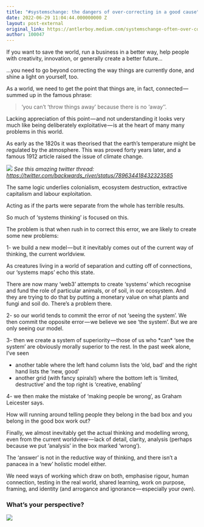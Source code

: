 ```yaml
---
title: "#systemschange: the dangers of over-correcting in a good cause"
date: 2022-06-29 11:04:44.000000000 Z
layout: post-external
original_link: https://antlerboy.medium.com/systemschange-often-over-correcting-in-a-good-cause-23100934bf63?source=rss-97852f5a56ae------2
author: 100047
---
```


If you want to save the world, run a business in a better way, help people with creativity, innovation, or generally create a better future…

…you need to go beyond correcting the way things are currently done, and shine a light on yourself, too.

As a world, we need to get the point that things are, in fact, connected — summed up in the famous phrase:

> ‘you can’t ‘throw things away’ because there is no ‘away’’.

Lacking appreciation of this point — and not understanding it looks very much like being deliberately exploitative — is at the heart of many many problems in this world.

As early as the 1820s it was theorised that the earth’s temperature might be regulated by the atmosphere. This was proved forty years later, and a famous 1912 article raised the issue of climate change.

![](https://cdn-images-1.medium.com/max/764/0*w4h37kXetCtT3Q8a.jpg)
_See this amazing twitter thread: https://twitter.com/backwards_river/status/789634418432323585_

The same logic underlies colonialism, ecosystem destruction, extractive capitalism and labour exploitation.

Acting as if the parts were separate from the whole has terrible results.

So much of ‘systems thinking’ is focused on this.

The problem is that when rush in to correct this error, we are likely to create some new problems:

1- we build a new model — but it inevitably comes out of the current way of thinking, the current worldview.

As creatures living in a world of separation and cutting off of connections, our ‘systems maps’ echo this state.

There are now many ‘web3’ attempts to create ‘systems’ which recognise and fund the role of particular animals, or of soil, in our ecosystem. And they are trying to do that by putting a monetary value on what plants and fungi and soil do. There’s a problem there.

2- so our world tends to commit the error of not ‘seeing the system’. We then commit the opposite error — we believe we see ‘the system’. But we are only seeing our model.

3- then we create a system of superiority — those of us who \*can\* ‘see the system’ are obviously morally superior to the rest. In the past week alone, I’ve seen

- another table where the left hand column lists the ‘old, bad’ and the right hand lists the ‘new, good’
- another grid (with fancy spirals!) where the bottom left is ‘limited, destructive’ and the top right is ‘creative, enabling’

4- we then make the mistake of ‘making people be wrong’, as Graham Leicester says.

How will running around telling people they belong in the bad box and you belong in the good box work out?

Finally, we almost inevitably get the actual thinking and modelling wrong, even from the current worldview — lack of detail, clarity, analysis (perhaps because we put ‘analysis’ in the box marked ‘wrong’).

The ‘answer’ is not in the reductive way of thinking, and there isn’t a panacea in a ‘new’ holistic model either.

We need ways of working which draw on both, emphasise rigour, human connection, testing in the real world, shared learning, work on purpose, framing, and identity (and arrogance and ignorance — especially your own).

### What’s your perspective?
 ![](https://medium.com/_/stat?event=post.clientViewed&referrerSource=full_rss&postId=23100934bf63)
